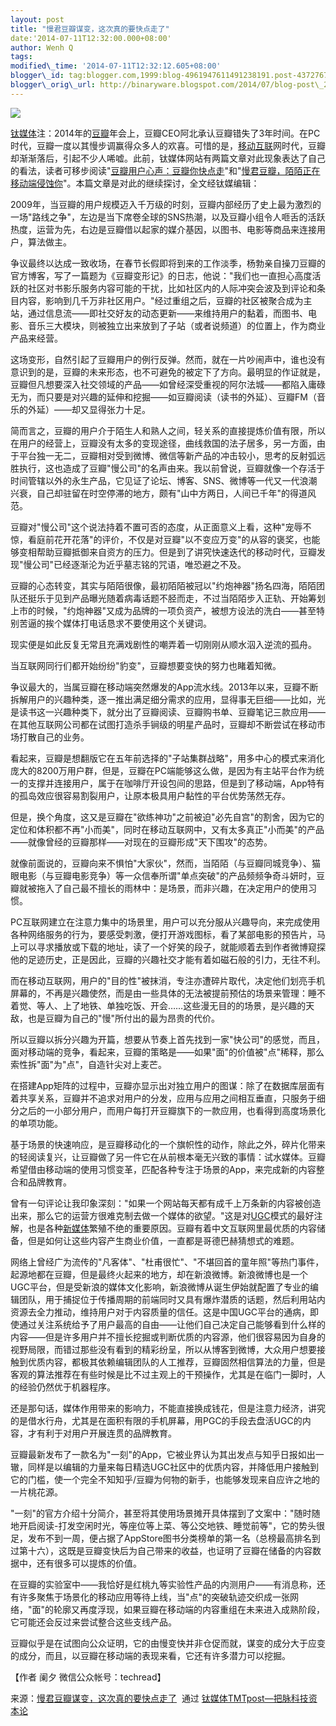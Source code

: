 ```yaml
--- 
layout: post 
title: "慢君豆瓣谋变，这次真的要快点走了" 
date:'2014-07-11T12:32:00.000+08:00' 
author: Wenh Q
tags:
modified\_time: '2014-07-11T12:32:12.605+08:00' 
blogger\_id: tag:blogger.com,1999:blog-4961947611491238191.post-4372767229862836230
blogger\_orig\_url: http://binaryware.blogspot.com/2014/07/blog-post\_2230.html
---
```

![](https://images-blogger-opensocial.googleusercontent.com/gadgets/proxy?url=http%3A%2F%2Fwww.tmtpost.com%2Fwp-content%2Fuploads%2F2014%2F05%2F139990921579-560x315.jpg&container=blogger&gadget=a&rewriteMime=image%2F*)



[钛媒体](http://www.tmtpost.com/)注：2014年的[豆瓣](http://www.tmtpost.com/tag/%E8%B1%86%E7%93%A3)年会上，豆瓣CEO阿北承认豆瓣错失了3年时间。在PC时代，豆瓣一度以其慢步调赢得众多人的欢喜。可惜的是，[移动互联](http://www.tmtpost.com/tag/mobile-internet)网时代，豆瓣却渐渐落后，引起不少人唏嘘。此前，钛媒体网站有两篇文章对此现象表达了自己的看法，读者可移步阅读"[豆瓣用户心声：豆瓣你快点走](http://www.tmtpost.com/110105.html)"和"[慢君豆瓣，陌陌正在移动端侵蚀你](http://www.tmtpost.com/113838.html)"。本篇文章是对此的继续探讨，全文经钛媒编辑：







2009年，当豆瓣的用户规模迈入千万级的时刻，豆瓣内部经历了史上最为激烈的一场"路线之争"，左边是当下席卷全球的SNS热潮，以及豆瓣小组令人咂舌的活跃热度，运营为先，右边是豆瓣借以起家的媒介基因，以图书、电影等商品来连接用户，算法做主。



争议最终以达成一致收场，在春节长假即将到来的工作淡季，杨勃亲自操刀豆瓣的官方博客，写了一篇题为《豆瓣变形记》的日志，他说："我们也一直担心高度活跃的社区对书影乐服务内容可能的干扰，比如社区内的人际冲突会波及到评论和条目内容，影响到几千万非社区用户。"经过重组之后，豆瓣的社区被聚合成为主站，通过信息流——即社交好友的动态更新——来维持用户的黏着，而图书、电影、音乐三大模块，则被独立出来放到了子站（或者说频道）的位置上，作为商业产品来经营。



这场变形，自然引起了豆瓣用户的例行反弹。然而，就在一片吵闹声中，谁也没有意识到的是，豆瓣的未来形态，也不可避免的被定下了方向。最明显的作证就是，豆瓣但凡想要深入社交领域的产品——如曾经深受重视的阿尔法城——都陷入庸碌无为，而只要是对兴趣的延伸和挖掘——如豆瓣阅读（读书的外延）、豆瓣FM（音乐的外延）——却又显得张力十足。



简而言之，豆瓣的用户介于陌生人和熟人之间，轻关系的直接提炼价值有限，所以在用户的经营上，豆瓣没有太多的变现途径，曲线救国的法子居多，另一方面，由于平台独一无二，豆瓣相对受到微博、微信等新产品的冲击较小，思考的反射弧远胜执行，这也造成了豆瓣"慢公司"的名声由来。我以前曾说，豆瓣就像一个存活于时间管辖以外的永生产品，它见证了论坛、博客、SNS、微博等一代又一代浪潮兴衰，自己却驻留在时空停滞的地方，颇有"山中方两日，人间已千年"的得道风范。



豆瓣对"慢公司"这个说法持着不置可否的态度，从正面意义上看，这种"宠辱不惊，看庭前花开花落"的评价，不仅是对豆瓣"以不变应万变"的从容的褒奖，也能够变相帮助豆瓣抵御来自资方的压力。但是到了讲究快速迭代的移动时代，豆瓣发现"慢公司"已经逐渐沦为近乎墓志铭的咒语，唯恐避之不及。



豆瓣的心态转变，其实与陌陌很像，最初陌陌被冠以"约炮神器"扬名四海，陌陌团队还挺乐于见到产品曝光随着病毒话题不胫而走，不过当陌陌步入正轨、开始筹划上市的时候，"约炮神器"又成为品牌的一项负资产，被想方设法的洗白——甚至特别苦逼的挨个媒体打电话恳求不要使用这个关键词。



现实便是如此反复无常且充满戏剧性的嘲弄着一切刚刚从顺水泅入逆流的孤舟。



当互联网同行们都开始纷纷"豹变"，豆瓣想要变快的努力也睹着知微。



争议最大的，当属豆瓣在移动端突然爆发的App流水线。2013年以来，豆瓣不断拆解用户的兴趣种类，逐一推出满足细分需求的应用，显得事无巨细——比如，光是读书这一兴趣种类下，就分出了豆瓣阅读、豆瓣购书单、豆瓣笔记三款应用——在其他互联网公司都在试图打造杀手锏级的明星产品时，豆瓣却不断尝试在移动市场打散自己的业务。



看起来，豆瓣是想翻版它在五年前选择的"子站集群战略"，用多中心的模式来消化庞大的8200万用户群，但是，豆瓣在PC端能够这么做，是因为有主站平台作为统一的支撑并连接用户，属于在咖啡厅开设包间的思路，但是到了移动端，App特有的孤岛效应很容易割裂用户，让原本极具用户黏性的平台优势荡然无存。



但是，换个角度，这又是豆瓣在"欲练神功"之前被迫"必先自宫"的割舍，因为它的定位和体积都不再"小而美"，同时在移动互联网中，又有太多真正"小而美"的产品——就像曾经的豆瓣那样——对现在的豆瓣形成"天下围攻"的态势。



就像前面说的，豆瓣向来不惧怕"大家伙"，然而，当陌陌（与豆瓣同城竞争）、猫眼电影（与豆瓣电影竞争）等一众信奉所谓"单点突破"的产品频频争奇斗妍时，豆瓣就被拖入了自己最不擅长的雨林中：是场景，而非兴趣，在决定用户的使用习惯。



PC互联网建立在注意力集中的场景里，用户可以充分服从兴趣导向，来完成使用各种网络服务的行为，要感受刺激，便打开游戏图标，看了某部电影的预告片，马上可以寻求播放或下载的地址，读了一个好笑的段子，就能顺着去到作者微博窥探他的足迹历史，正是因此，豆瓣的兴趣社交才能有着如磁石般的引力，无往不利。



而在移动互联网，用户的"目的性"被抹消，专注亦遭碎片取代，决定他们划亮手机屏幕的，不再是兴趣使然，而是由一些具体的无法被提前预估的场景来管理：睡不着觉、等人、上了地铁、单独吃饭、开会……这些漫无目的的场景，是兴趣的天敌，也是豆瓣为自己的"慢"所付出的最为昂贵的代价。



所以豆瓣以拆分兴趣为开篇，想要从节奏上首先找到一家"快公司"的感觉，而且，面对移动端的竞争，看起来，豆瓣的策略是——如果"面"的价值被"点"稀释，那么索性拆"面"为"点"，自造针尖对上麦芒。



在搭建App矩阵的过程中，豆瓣亦显示出对独立用户的图谋：除了在数据库层面有着共享关系，豆瓣并不追求对用户的分发，应用与应用之间相互垂直，只服务于细分之后的一小部分用户，而用户每打开豆瓣旗下的一款应用，也看得到高度场景化的单项功能。



基于场景的快速响应，是豆瓣移动化的一个旗帜性的动作，除此之外，碎片化带来的轻阅读复兴，让豆瓣做了另一件它在从前根本毫无兴致的事情：试水媒体。豆瓣希望借由移动端的使用习惯变革，匹配各种专注于场景的App，来完成新的内容整合和品牌教育。



曾有一句评论让我印象深刻："如果一个网站每天都有成千上万条新的内容被创造出来，那么它的运营方很难克制去做一个媒体的欲望。"这是对[UGC](http://www.tmtpost.com/tag/ugc)模式的最好注解，也是各种[新媒体](http://www.tmtpost.com/)繁殖不绝的重要原因。豆瓣有着中文互联网里最优质的内容储备，但是如何让这些内容产生商业价值，一直都是哥德巴赫猜想式的难题。



网络上曾经广为流传的"凡客体"、"杜甫很忙"、"不堪回首的童年照"等热门事件，起源地都在豆瓣，但是最终火起来的地方，却在新浪微博。新浪微博也是一个UGC平台，但是受新浪的媒体文化影响，新浪微博从诞生伊始就配置了专业的编辑团队，用于捕捉位于传播周期的前端同时又具有爆炸潜质的话题，然后利用站内资源去全力推动，维持用户对于内容质量的信任。这是中国UGC平台的通病，即使通过关注系统给予了用户最高的自由——让他们自己决定自己能够看到什么样的内容——但是许多用户并不擅长挖掘或判断优质的内容源，他们很容易因为自身的视野局限，而错过那些没有看到的精彩纷呈，所以从博客到微博，大众用户想要接触到优质内容，都极其依赖编辑团队的人工推荐，豆瓣固然相信算法的力量，但是客观的算法推荐在有些时候是比不过主观上的干预操作，尤其是在临门一脚时，人的经验仍然优于机器程序。



还是那句话，媒体作用带来的影响力，不能直接换成钱花，但是注意力经济，讲究的是借水行舟，尤其是在面积有限的手机屏幕，用PGC的手段去盘活UGC的内容，才有利于对用户开展连贯的品牌教育。



豆瓣最新发布了一款名为"一刻"的App，它被业界认为其出发点与知乎日报如出一辙，同样是以编辑的力量来每日精选UGC社区中的优质内容，并降低用户接触到它的门槛，使一个完全不知知乎/豆瓣为何物的新手，也能够发现来自应许之地的一片桃花源。



"一刻"的官方介绍十分简介，甚至将其使用场景摊开具体摆到了文案中："随时随地开启阅读-打发空闲时光，等座位等上菜、等公交地铁、睡觉前等"，它的势头很足，发布不到一周，便占据了AppStore图书分类榜单的第一名（总榜最高排名到过第十六），这既是豆瓣变快后为自己带来的收益，也证明了豆瓣在储备的内容数据中，还有很多可以提炼的价值。



在豆瓣的实验室中——我恰好是红桃九等实验性产品的内测用户——有消息称，还有许多聚焦于场景化的移动应用等待上线，当"点"的突破轨迹交织成一张网络，"面"的轮廓又再度浮现，如果豆瓣在移动端的内容重组在未来进入成熟阶段，它可能还会反过来尝试整合这些支线产品。



豆瓣似乎是在试图向公众证明，它的由慢变快并非仓促而就，谋变的成分大于应变的成分，而且，以豆瓣在移动端的表现来看，它还有许多潜力可以挖掘。



【作者 阑夕 微信公众帐号：techread】
<div>




</div>

<div>

来源：[慢君豆瓣谋变，这次真的要快点走了](http://www.tmtpost.com/121511.html)  通过 [钛媒体TMTpost—把脉科技资本论](http://www.tmtpost.com/)

</div>
